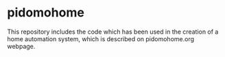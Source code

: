 # pidomohome
This repository includes the code which has been used in the creation of a home automation system, which is described on pidomohome.org webpage. 
